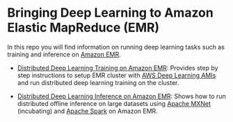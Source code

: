 # Bringing Deep Learning to Amazon Elastic MapReduce (EMR)

In this repo you will find information on running deep learning tasks such as training and inference on [Amazon EMR](https://aws.amazon.com/emr/).

* [Distributed Deep Learning Training on Amazon EMR](./training-on-emr): Provides step by step instructions to setup EMR cluster with [AWS Deep Learning AMIs](https://aws.amazon.com/amazon-ai/amis/) and run distributed deep learning training on the cluster.

* [Distributed Deep Learning Inference on Amazon EMR](./mxnet-spark): Shows how to run distributed offline inference on large datasets using [Apache MXNet](http://mxnet.apache.org/) (incubating) and [Apache Spark](https://spark.apache.org/) on Amazon EMR.
